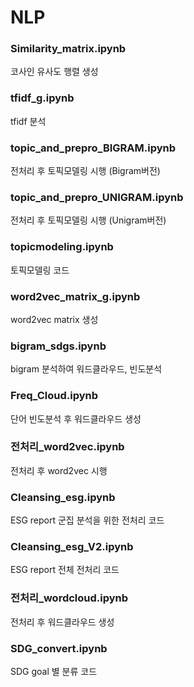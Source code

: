 # NLP



### Similarity_matrix.ipynb
코사인 유사도 행렬 생성 
### tfidf_g.ipynb
tfidf 분석
### topic_and_prepro_BIGRAM.ipynb
전처리 후 토픽모델링 시행 (Bigram버전)
### topic_and_prepro_UNIGRAM.ipynb
전처리 후 토픽모델링 시행 (Unigram버전)
### topicmodeling.ipynb
토픽모델링 코드 

### word2vec_matrix_g.ipynb
word2vec matrix 생성 

### bigram_sdgs.ipynb
bigram 분석하여 워드클라우드, 빈도분석

### Freq_Cloud.ipynb
단어 빈도분석 후 워드클라우드 생성

### 전처리_word2vec.ipynb
전처리 후 word2vec 시행

### Cleansing_esg.ipynb
ESG report 군집 분석을 위한 전처리 코드

### Cleansing_esg_V2.ipynb
ESG report 전체 전처리 코드

### 전처리_wordcloud.ipynb
전처리 후 워드클라우드 생성

### SDG_convert.ipynb
SDG goal 별 분류 코드
